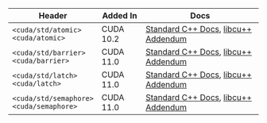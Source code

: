 | Header                                      | Added In  | Docs |
|---------------------------------------------|-----------|------|
| `<cuda/std/atomic>`<br/>`<cuda/atomic>`        | CUDA 10.2 | [Standard C++ Docs](https://en.cppreference.com/w/cpp/header/atomic), [libcu++ Addendum](./api/synchronization_library/atomic.md) |
| `<cuda/std/barrier>`<br/>`<cuda/barrier>`      | CUDA 11.0 | [Standard C++ Docs](https://en.cppreference.com/w/cpp/header/barrier), [libcu++ Addendum](./api/synchronization_library/barrier.md) |
| `<cuda/std/latch>`<br/>`<cuda/latch>`          | CUDA 11.0 | [Standard C++ Docs](https://en.cppreference.com/w/cpp/header/latch), [libcu++ Addendum](./api/synchronization_library/latch.md) |
| `<cuda/std/semaphore>`<br/>`<cuda/semaphore>`  | CUDA 11.0 | [Standard C++ Docs](https://en.cppreference.com/w/cpp/header/semaphore), [libcu++ Addendum](./api/synchronization_library/semaphore.md) |
